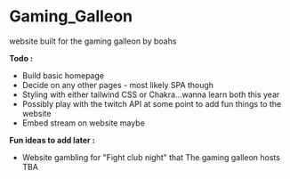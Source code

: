 # Gaming_Galleon

website built for the gaming galleon by boahs

**Todo :**

- Build basic homepage
- Decide on any other pages - most likely SPA though
- Styling with either tailwind CSS or Chakra...wanna learn both this year
- Possibly play with the twitch API at some point to add fun things to the website
- Embed stream on website maybe

**Fun ideas to add later :**

- Website gambling for "Fight club night" that The gaming galleon hosts
  TBA
